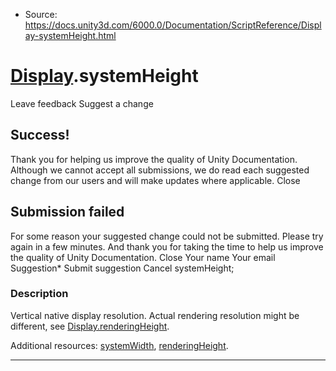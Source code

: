 * Source: https://docs.unity3d.com/6000.0/Documentation/ScriptReference/Display-systemHeight.html

#  [Display](https://docs.unity3d.com/6000.0/Documentation/ScriptReference/Display.html).systemHeight
Leave feedback
Suggest a change
## Success!
Thank you for helping us improve the quality of Unity Documentation. Although we cannot accept all submissions, we do read each suggested change from our users and will make updates where applicable.
Close
## Submission failed
For some reason your suggested change could not be submitted. Please <a>try again</a> in a few minutes. And thank you for taking the time to help us improve the quality of Unity Documentation.
Close
Your name Your email Suggestion* Submit suggestion
Cancel
systemHeight; 
### Description
Vertical native display resolution.
Actual rendering resolution might be different, see [Display.renderingHeight](https://docs.unity3d.com/6000.0/Documentation/ScriptReference/Display-renderingHeight.html).  
  
Additional resources: [systemWidth](https://docs.unity3d.com/6000.0/Documentation/ScriptReference/Display-systemWidth.html), [renderingHeight](https://docs.unity3d.com/6000.0/Documentation/ScriptReference/Display-renderingHeight.html).
* * *
